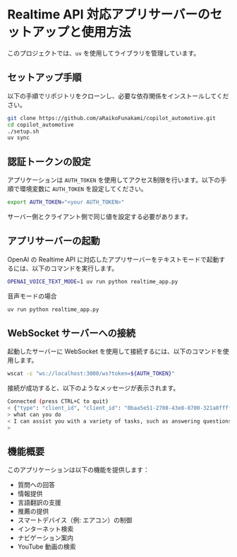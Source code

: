 # Realtime API 対応アプリサーバーのセットアップと使用方法

このプロジェクトでは、`uv` を使用してライブラリを管理しています。

## セットアップ手順

以下の手順でリポジトリをクローンし、必要な依存関係をインストールしてください。

```bash
git clone https://github.com/aRaikoFunakami/copilot_automotive.git
cd copilot_automotive
./setup.sh
uv sync
```

## 認証トークンの設定

アプリケーションは `AUTH_TOKEN` を使用してアクセス制限を行います。以下の手順で環境変数に `AUTH_TOKEN` を設定してください。

```bash
export AUTH_TOKEN="<your AUTH_TOKEN>"
```

サーバー側とクライアント側で同じ値を設定する必要があります。

## アプリサーバーの起動

OpenAI の Realtime API に対応したアプリサーバーをテキストモードで起動するには、以下のコマンドを実行します。

```bash
OPENAI_VOICE_TEXT_MODE=1 uv run python realtime_app.py
```

音声モードの場合

```bash
uv run python realtime_app.py
```

## WebSocket サーバーへの接続

起動したサーバーに WebSocket を使用して接続するには、以下のコマンドを使用します。

```bash
wscat -c "ws://localhost:3000/ws?token=${AUTH_TOKEN}"
```

接続が成功すると、以下のようなメッセージが表示されます。

```bash
Connected (press CTRL+C to quit)
< {"type": "client_id", "client_id": "0baa5e51-2708-43e8-8700-321a8ffffcfd"}
> what can you do
< I can assist you with a variety of tasks, such as answering questions, providing information, helping with language translation, offering recommendations, and controlling certain smart devices like air conditioning. I can also perform searches on the internet, guide you to a location, and find videos on YouTube. Let me know how I can help!
>
```

## 機能概要

このアプリケーションは以下の機能を提供します：

- 質問への回答
- 情報提供
- 言語翻訳の支援
- 推薦の提供
- スマートデバイス（例: エアコン）の制御
- インターネット検索
- ナビゲーション案内
- YouTube 動画の検索

